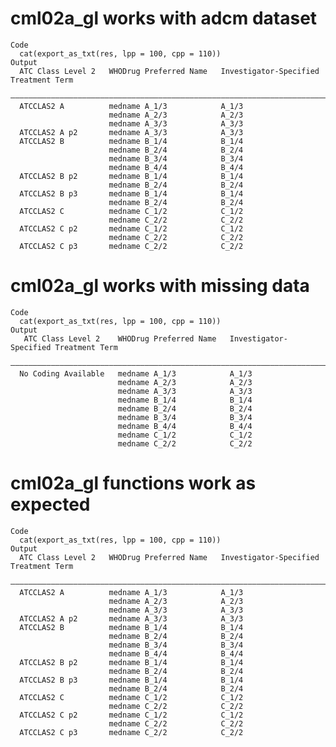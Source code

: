 # cml02a_gl works with adcm dataset

    Code
      cat(export_as_txt(res, lpp = 100, cpp = 110))
    Output
      ATC Class Level 2   WHODrug Preferred Name   Investigator-Specified Treatment Term
      ——————————————————————————————————————————————————————————————————————————————————
      ATCCLAS2 A          medname A_1/3            A_1/3                                
                          medname A_2/3            A_2/3                                
                          medname A_3/3            A_3/3                                
      ATCCLAS2 A p2       medname A_3/3            A_3/3                                
      ATCCLAS2 B          medname B_1/4            B_1/4                                
                          medname B_2/4            B_2/4                                
                          medname B_3/4            B_3/4                                
                          medname B_4/4            B_4/4                                
      ATCCLAS2 B p2       medname B_1/4            B_1/4                                
                          medname B_2/4            B_2/4                                
      ATCCLAS2 B p3       medname B_1/4            B_1/4                                
                          medname B_2/4            B_2/4                                
      ATCCLAS2 C          medname C_1/2            C_1/2                                
                          medname C_2/2            C_2/2                                
      ATCCLAS2 C p2       medname C_1/2            C_1/2                                
                          medname C_2/2            C_2/2                                
      ATCCLAS2 C p3       medname C_2/2            C_2/2                                

# cml02a_gl works with missing data

    Code
      cat(export_as_txt(res, lpp = 100, cpp = 110))
    Output
       ATC Class Level 2    WHODrug Preferred Name   Investigator-Specified Treatment Term
      ————————————————————————————————————————————————————————————————————————————————————
      No Coding Available   medname A_1/3            A_1/3                                
                            medname A_2/3            A_2/3                                
                            medname A_3/3            A_3/3                                
                            medname B_1/4            B_1/4                                
                            medname B_2/4            B_2/4                                
                            medname B_3/4            B_3/4                                
                            medname B_4/4            B_4/4                                
                            medname C_1/2            C_1/2                                
                            medname C_2/2            C_2/2                                

# cml02a_gl functions work as expected

    Code
      cat(export_as_txt(res, lpp = 100, cpp = 110))
    Output
      ATC Class Level 2   WHODrug Preferred Name   Investigator-Specified Treatment Term
      ——————————————————————————————————————————————————————————————————————————————————
      ATCCLAS2 A          medname A_1/3            A_1/3                                
                          medname A_2/3            A_2/3                                
                          medname A_3/3            A_3/3                                
      ATCCLAS2 A p2       medname A_3/3            A_3/3                                
      ATCCLAS2 B          medname B_1/4            B_1/4                                
                          medname B_2/4            B_2/4                                
                          medname B_3/4            B_3/4                                
                          medname B_4/4            B_4/4                                
      ATCCLAS2 B p2       medname B_1/4            B_1/4                                
                          medname B_2/4            B_2/4                                
      ATCCLAS2 B p3       medname B_1/4            B_1/4                                
                          medname B_2/4            B_2/4                                
      ATCCLAS2 C          medname C_1/2            C_1/2                                
                          medname C_2/2            C_2/2                                
      ATCCLAS2 C p2       medname C_1/2            C_1/2                                
                          medname C_2/2            C_2/2                                
      ATCCLAS2 C p3       medname C_2/2            C_2/2                                

